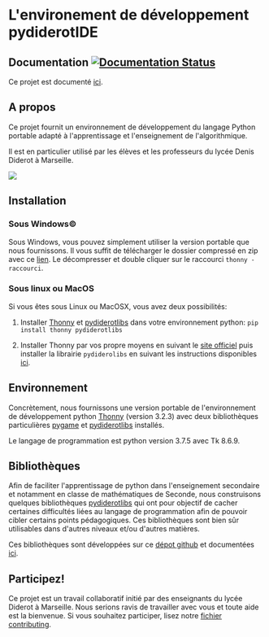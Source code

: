 # L'environement de développement pydiderotIDE
## Documentation [![Documentation Status](https://readthedocs.org/projects/pydiderotide/badge/?version=latest)](https://pydiderotide.readthedocs.io/?badge=latest)

 Ce projet est documenté [ici](https://pydiderotide.readthedocs.io/).

## A propos
Ce projet fournit un environnement de développement du langage Python portable adapté à l'apprentissage et l'enseignement de l'algorithmique.

Il est en particulier utilisé par les élèves et les professeurs du lycée Denis Diderot à Marseille.

![](https://pydiderotide.readthedocs.io/_static/capture_IDE.png)

## Installation

### Sous Windows©

Sous Windows, vous pouvez simplement utiliser la version portable que nous fournissons. Il vous suffit de télécharger le dossier compressé en zip avec ce [lien](https://github.com/Pydiderot/pydiderotIDE/archive/dev.zip). Le décompresser et double cliquer sur le raccourci `thonny - raccourci`.


### Sous linux ou MacOS
Si vous êtes sous Linux ou MacOSX, vous avez deux possibilités:

1. Installer [Thonny](https://thonny.org) et [pydiderotlibs](https://pydiderotlibs.readthedocs.io/) dans votre environnement python: `pip install thonny pydiderotlibs`

2. Installer Thonny par vos propre moyens en suivant le [site officiel](https://thonny.org) puis installer la librairie `pydiderolibs` en suivant les instructions disponibles [ici](https://pydiderotlibs.readthedocs.io/).


## Environnement
Concrètement, nous fournissons une version portable de l'environnement de développement python [Thonny](https://thonny.org/) (version 3.2.3) avec deux bibliothèques particulières [pygame](https://www.pygame.org/) et [pydiderotlibs](https://pydiderotlibs.readthedocs.io/) installés.

Le langage de programmation est python version 3.7.5 avec Tk 8.6.9.



## Bibliothèques
Afin de faciliter l'apprentissage de python dans l'enseignement secondaire et notamment en classe de mathématiques de Seconde, nous construisons quelques bibliothèques  [pydiderotlibs](https://pydiderotlibs.readthedocs.io/) qui ont pour objectif de cacher certaines difficultés liées au langage de programmation afin de pouvoir cibler certains points pédagogiques. Ces bibliothèques sont bien sûr utilisables dans d'autres niveaux et/ou d'autres matières.

Ces bibliothèques sont développées sur ce [dépot github](https://github.com/Pydiderot/pydiderotlibs) et documentées [ici](https://pydiderotlibs.readthedocs.io/).  


## Participez!
Ce projet est un travail collaboratif initié par des enseignants du lycée Diderot à Marseille. Nous serions ravis de travailler avec vous et toute aide est la bienvenue. Si vous souhaitez participer, lisez notre [fichier contributing](https://github.com/Pydiderot/pydiderotIDE/blob/dev/CONTRIBUTING.md).
